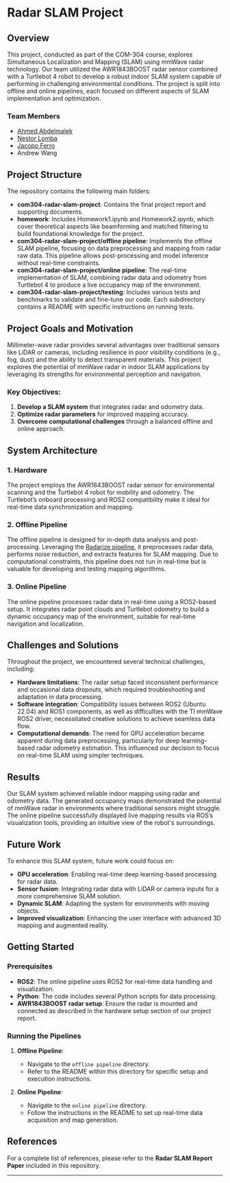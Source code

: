 # Radar SLAM Project

## Overview

This project, conducted as part of the COM-304 course, explores Simultaneous Localization and Mapping (SLAM) using mmWave radar technology. Our team utilized the AWR1843BOOST radar sensor combined with a Turtlebot 4 robot to develop a robust indoor SLAM system capable of performing in challenging environmental conditions. The project is split into offline and online pipelines, each focused on different aspects of SLAM implementation and optimization.

### Team Members
- [Ahmed Abdelmalek](https://people.epfl.ch/ahmed.abdelmalek)
- [Nestor Lomba](https://people.epfl.ch/nestor.lombalomba)
- [Jacopo Ferro](https://people.epfl.ch/jacopo.ferro)
- Andrew Wang

## Project Structure

The repository contains the following main folders:

- **com304-radar-slam-project**: Contains the final project report and supporting documents.
- **homework**: Includes Homework1.ipynb and Homework2.ipynb, which cover theoretical aspects like beamforming and matched filtering to build foundational knowledge for the project.
- **com304-radar-slam-project/offline pipeline**: Implements the offline SLAM pipeline, focusing on data preprocessing and mapping from radar raw data. This pipeline allows post-processing and model inference without real-time constraints.
- **com304-radar-slam-project/online pipeline**: The real-time implementation of SLAM, combining radar data and odometry from Turtlebot 4 to produce a live occupancy map of the environment.
- **com304-radar-slam-project/testing**: Includes various tests and benchmarks to validate and fine-tune our code. Each subdirectory contains a README with specific instructions on running tests.

## Project Goals and Motivation

Millimeter-wave radar provides several advantages over traditional sensors like LiDAR or cameras, including resilience in poor visibility conditions (e.g., fog, dust) and the ability to detect transparent materials. This project explores the potential of mmWave radar in indoor SLAM applications by leveraging its strengths for environmental perception and navigation.

### Key Objectives:
1. **Develop a SLAM system** that integrates radar and odometry data.
2. **Optimize radar parameters** for improved mapping accuracy.
3. **Overcome computational challenges** through a balanced offline and online approach.

## System Architecture

### 1. Hardware
The project employs the AWR1843BOOST radar sensor for environmental scanning and the Turtlebot 4 robot for mobility and odometry. The Turtlebot’s onboard processing and ROS2 compatibility make it ideal for real-time data synchronization and mapping.

### 2. Offline Pipeline
The offline pipeline is designed for in-depth data analysis and post-processing. Leveraging the [Radarize pipeline](https://github.com/ConnectedSystemsLab/xwr_raw_ros), it preprocesses radar data, performs noise reduction, and extracts features for SLAM mapping. Due to computational constraints, this pipeline does not run in real-time but is valuable for developing and testing mapping algorithms.

### 3. Online Pipeline
The online pipeline processes radar data in real-time using a ROS2-based setup. It integrates radar point clouds and Turtlebot odometry to build a dynamic occupancy map of the environment, suitable for real-time navigation and localization.

## Challenges and Solutions

Throughout the project, we encountered several technical challenges, including:

- **Hardware limitations**: The radar setup faced inconsistent performance and occasional data dropouts, which required troubleshooting and adaptation in data processing.
- **Software integration**: Compatibility issues between ROS2 (Ubuntu 22.04) and ROS1 components, as well as difficulties with the TI mmWave ROS2 driver, necessitated creative solutions to achieve seamless data flow.
- **Computational demands**: The need for GPU acceleration became apparent during data preprocessing, particularly for deep learning-based radar odometry estimation. This influenced our decision to focus on real-time SLAM using simpler techniques.

## Results

Our SLAM system achieved reliable indoor mapping using radar and odometry data. The generated occupancy maps demonstrated the potential of mmWave radar in environments where traditional sensors might struggle. The online pipeline successfully displayed live mapping results via ROS’s visualization tools, providing an intuitive view of the robot's surroundings.

## Future Work

To enhance this SLAM system, future work could focus on:

- **GPU acceleration**: Enabling real-time deep learning-based processing for radar data.
- **Sensor fusion**: Integrating radar data with LiDAR or camera inputs for a more comprehensive SLAM solution.
- **Dynamic SLAM**: Adapting the system for environments with moving objects.
- **Improved visualization**: Enhancing the user interface with advanced 3D mapping and augmented reality.

## Getting Started

### Prerequisites

- **ROS2**: The online pipeline uses ROS2 for real-time data handling and visualization.
- **Python**: The code includes several Python scripts for data processing.
- **AWR1843BOOST radar setup**: Ensure the radar is mounted and connected as described in the hardware setup section of our project report.

### Running the Pipelines

1. **Offline Pipeline**:
   - Navigate to the `offline pipeline` directory.
   - Refer to the README within this directory for specific setup and execution instructions.

2. **Online Pipeline**:
   - Navigate to the `online pipeline` directory.
   - Follow the instructions in the README to set up real-time data acquisition and map generation.

## References

For a complete list of references, please refer to the **Radar SLAM Report Paper** included in this repository.


---

